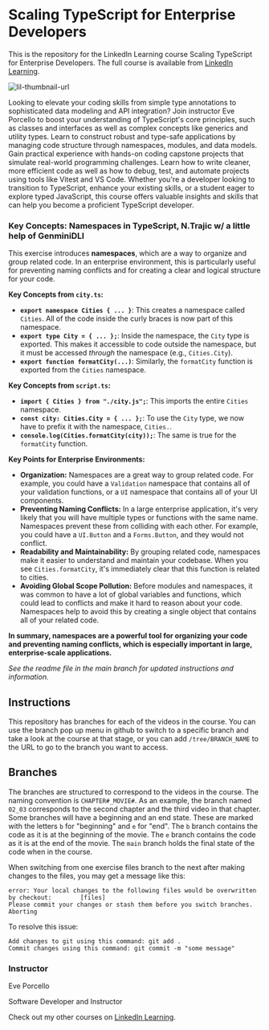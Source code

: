 # Scaling TypeScript for Enterprise Developers
This is the repository for the LinkedIn Learning course Scaling TypeScript for Enterprise Developers. The full course is available from [LinkedIn Learning][lil-course-url].

![lil-thumbnail-url]

Looking to elevate your coding skills from simple type annotations to sophisticated data modeling and API integration? Join instructor Eve Porcello to boost your understanding of TypeScript's core principles, such as classes and interfaces as well as complex concepts like generics and utility types. Learn to construct robust and type-safe applications by managing code structure through namespaces, modules, and data models. Gain practical experience with hands-on coding capstone projects that simulate real-world programming challenges. Learn how to write cleaner, more efficient code as well as how to debug, test, and automate projects using tools like Vitest and VS Code. Whether you're a developer looking to transition to TypeScript, enhance your existing skills, or a student eager to explore typed JavaScript, this course offers valuable insights and skills that can help you become a proficient TypeScript developer.

### Key Concepts: Namespaces in TypeScript, N.Trajic w/ a little help of GenminiDLI

This exercise introduces **namespaces**, which are a way to organize and group related code. In an enterprise environment, this is particularly useful for preventing naming conflicts and for creating a clear and logical structure for your code.

**Key Concepts from `city.ts`:**

*   **`export namespace Cities { ... }`**: This creates a namespace called `Cities`. All of the code inside the curly braces is now part of this namespace.
*   **`export type City = { ... };`**: Inside the namespace, the `City` type is exported. This makes it accessible to code outside the namespace, but it must be accessed *through* the namespace (e.g., `Cities.City`).
*   **`export function formatCity(...)`**: Similarly, the `formatCity` function is exported from the `Cities` namespace.

**Key Concepts from `script.ts`:**

*   **`import { Cities } from "./city.js";`**: This imports the entire `Cities` namespace.
*   **`const city: Cities.City = { ... };`**: To use the `City` type, we now have to prefix it with the namespace, `Cities.`.
*   **`console.log(Cities.formatCity(city));`**: The same is true for the `formatCity` function.

**Key Points for Enterprise Environments:**

*   **Organization:** Namespaces are a great way to group related code. For example, you could have a `Validation` namespace that contains all of your validation functions, or a `UI` namespace that contains all of your UI components.
*   **Preventing Naming Conflicts:** In a large enterprise application, it's very likely that you will have multiple types or functions with the same name. Namespaces prevent these from colliding with each other. For example, you could have a `UI.Button` and a `Forms.Button`, and they would not conflict.
*   **Readability and Maintainability:** By grouping related code, namespaces make it easier to understand and maintain your codebase. When you see `Cities.formatCity`, it's immediately clear that this function is related to cities.
*   **Avoiding Global Scope Pollution:** Before modules and namespaces, it was common to have a lot of global variables and functions, which could lead to conflicts and make it hard to reason about your code. Namespaces help to avoid this by creating a single object that contains all of your related code.

**In summary, namespaces are a powerful tool for organizing your code and preventing naming conflicts, which is especially important in large, enterprise-scale applications.**

_See the readme file in the main branch for updated instructions and information._
## Instructions
This repository has branches for each of the videos in the course. You can use the branch pop up menu in github to switch to a specific branch and take a look at the course at that stage, or you can add `/tree/BRANCH_NAME` to the URL to go to the branch you want to access.

## Branches
The branches are structured to correspond to the videos in the course. The naming convention is `CHAPTER#_MOVIE#`. As an example, the branch named `02_03` corresponds to the second chapter and the third video in that chapter. 
Some branches will have a beginning and an end state. These are marked with the letters `b` for "beginning" and `e` for "end". The `b` branch contains the code as it is at the beginning of the movie. The `e` branch contains the code as it is at the end of the movie. The `main` branch holds the final state of the code when in the course.

When switching from one exercise files branch to the next after making changes to the files, you may get a message like this:

    error: Your local changes to the following files would be overwritten by checkout:        [files]
    Please commit your changes or stash them before you switch branches.
    Aborting

To resolve this issue:
	
    Add changes to git using this command: git add .
	Commit changes using this command: git commit -m "some message"

### Instructor

Eve Porcello

Software Developer and Instructor
                            

Check out my other courses on [LinkedIn Learning](https://www.linkedin.com/learning/instructors/eve-porcello?u=104).

[0]: # (Replace these placeholder URLs with actual course URLs)

[lil-course-url]: https://www.linkedin.com/learning/scaling-typescript-for-enterprise-developers
[lil-thumbnail-url]: https://media.licdn.com/dms/image/D560DAQEeMPcfs0dGbw/learning-public-crop_675_1200/0/1722894799475?e=2147483647&v=beta&t=tqgy75zFHsjx6sVjBHTQRFtRBCkxiKUy1vm04UfqGqg

